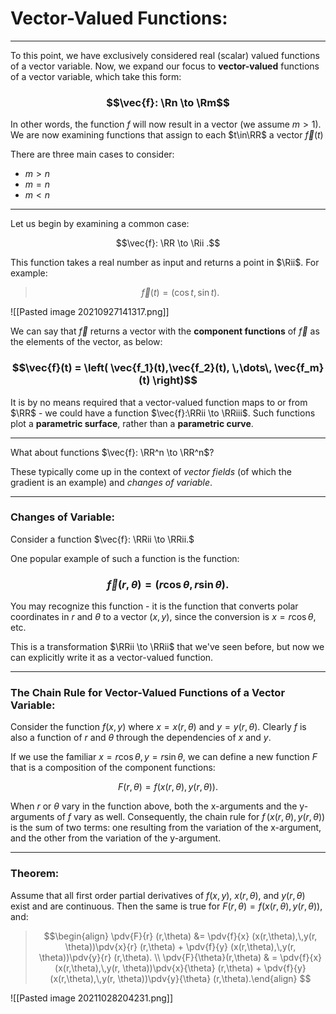 # Vector-Valued Functions:

***

To this point, we have exclusively considered real (scalar) valued functions of a vector variable. Now, we expand our focus to **vector-valued** functions of a vector variable, which take this form:

### $$\vec{f}: \Rn \to \Rm$$
In other words, the function $f$ will now result in a vector (we assume $m>1$). We are now examining functions that assign to each $t\in\RR$ a vector $\vec{f}(t)$

There are three main cases to consider:

- $m > n$
- $m = n$
- $m < n$

***

Let us begin by examining a common case: 

$$\vec{f}: \RR \to \Rii .$$

This function takes a real number as input and returns a point in $\Rii$. For example:

> $$\vec{f}(t) = (\cos t, \sin t). $$

![[Pasted image 20210927141317.png]]

We can say that $\vec{f}$ returns a vector with the **component functions** of $\vec{f}$ as the elements of the vector, as below:

### $$\vec{f}(t) = \left( \vec{f_1}(t),\vec{f_2}(t), \,\dots\, \vec{f_m}(t) \right)$$

It is by no means required that a vector-valued function maps to or from $\RR$ - we could have a function $\vec{f}:\RRii \to \RRiii$. Such functions plot a **parametric surface**, rather than a **parametric curve**. 


***

What about functions $\vec{f}: \RR^n \to \RR^n$?

These typically come up in the context of *vector fields* (of which the gradient is an example) and *changes of variable*. 


***

### Changes of Variable: 

Consider a function $\vec{f}: \RRii \to \RRii.$


One popular example of such a function is the function:

### $$\vec{f}(r,\theta) = \left(r\cos\theta,\,r\sin\theta\right). $$

You may recognize this function - it is the function that converts polar coordinates in $r$ and $\theta$ to a vector $(x,y)$, since the conversion is $x = r\cos\theta$, etc. 

This is a transformation $\RRii \to \RRii$ that we've seen before, but now we can explicitly write it as a vector-valued function. 

***

### The Chain Rule for Vector-Valued Functions of a Vector Variable:

Consider the function $f(x,y)$ where $x = x(r,\theta)$ and $y = y(r,\theta)$. Clearly $f$ is also a function of $r\text{ and }\theta$ through the dependencies of $x$ and $y$.

If we use the familiar $x = r\cos\theta,\, y = r\sin\theta$, we can define a new function $F$ that is a composition of the component functions:

$$F(r,\theta) = f(x(r,\theta),\,y(r,\theta)). $$

When $r$ or $\theta$ vary in the function above, both the x-arguments and the y-arguments of $f$ vary as well. Consequently, the chain rule for $f\,(x(r,\theta),\,y(r,\theta))$ is the sum of two terms: one resulting from the variation of the x-argument, and the other from the variation of the y-argument. 

***

### **Theorem:** 

Assume that all first order partial derivatives of $f(x,y)$, $x(r,\theta)$, and $y(r,\theta)$ exist and are continuous. Then the same is true for $F(r,\theta) = f(x(r,\theta),\,y(r,\theta))$, and:


>  $$\begin{align} \pdv{F}{r} (r,\theta) &= \pdv{f}{x} (x(r,\theta),\,y(r, \theta))\pdv{x}{r} (r,\theta) + \pdv{f}{y} (x(r,\theta),\,y(r, \theta))\pdv{y}{r} (r,\theta). \\ \pdv{F}{\theta}(r,\theta) & = \pdv{f}{x} (x(r,\theta),\,y(r, \theta))\pdv{x}{\theta} (r,\theta) + \pdv{f}{y} (x(r,\theta),\,y(r, \theta))\pdv{y}{\theta} (r,\theta).\end{align}  $$

![[Pasted image 20211028204231.png]]